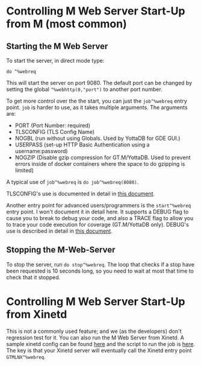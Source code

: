 # Controlling M Web Server Start-Up from M (most common) 
## Starting the M Web Server
To start the server, in direct mode type:

```
do ^%webreq
```

This will start the server on port 9080. The default port can be changed by setting the global `^%webhttp(0,"port")` to another port number.

To get more control over the the start, you can just the `job^%webreq` entry point. `job` is harder to use, as it takes multiple arguments. The arguments are:

 - PORT (Port Number: required)
 - TLSCONFIG (TLS Config Name)
 - NOGBL (run without using Globals. Used by YottaDB for GDE GUI.)
 - USERPASS (set-up HTTP Basic Authentication using a username:password)
 - NOGZIP (Disable gzip compression for GT.M/YottaDB. Used to prevent errors inside of docker containers where the space to do gzipping is limited)

A typical use of `job^%webreq` is `do job^%webreq(8080)`.

TLSCONFIG's use is documented in detail in [this document](doc/tls-setup.md).

Another entry point for advanced users/programmers is the `start^%webreq` entry point. I won't document it in detail here. It supports a DEBUG flag to cause you to break to debug your code, and also a TRACE flag to allow you to trace your code execution for coverage (GT.M/YottaDB only). DEBUG's use is described in detail in [this document](doc/debugging.md).

## Stopping the M-Web-Server
To stop the server, run `do stop^%webreq`. The loop that checks if a stop have been requested is 10 seconds long, so you need to wait at most that time to check that it stopped.

# Controlling M Web Server Start-Up from Xinetd
This is not a commonly used feature; and we (as the developers) don't regression test for it. You can also run the M Web Server from Xinetd. A sample xinetd config can be found [here](src/example.xinetd.cleartext) and the script to run the job is [here](src/example.xientd.client). The key is that your Xinetd server will eventually call the Xinetd entry point `GTMLNX^%webreq`.
